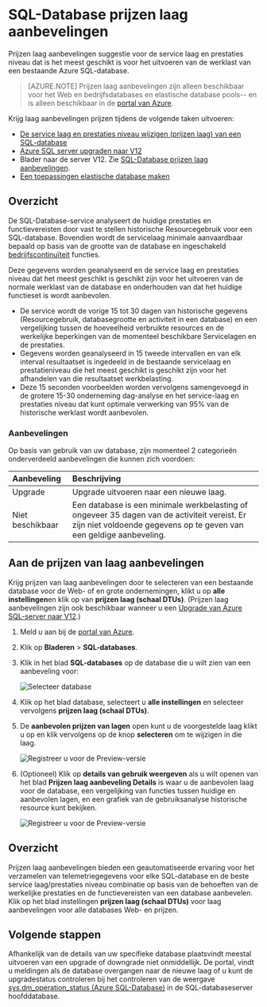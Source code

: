 <properties 
   pageTitle="Prijzen van laag aanbevelingen voor Azure SQL-Database" 
   description="Bij het wijzigen van de prijzen zijn niveaus in de Azure-portal prijzen van laag aanbevelingen mits aanbevolen de laag die het meest geschikt is geschikt zijn voor het uitvoeren van een bestaande Azure SQL Database de werklast. Prijzen lagen beschrijven de service laag en prestaties het niveau van een SQL-database." 
   services="sql-database" 
   documentationCenter="" 
   authors="stevestein" 
   manager="jhubbard" 
   editor="monicar"/>

<tags
   ms.service="sql-database"
   ms.devlang="na"
   ms.topic="article"
   ms.tgt_pltfrm="na"
   ms.workload="data-management" 
   ms.date="08/08/2016"
   ms.author="sstein"/>

# <a name="sql-database-pricing-tier-recommendations"></a>SQL-Database prijzen laag aanbevelingen

 Prijzen laag aanbevelingen suggestie voor de service laag en prestaties niveau dat is het meest geschikt is voor het uitvoeren van de werklast van een bestaande Azure SQL-database.

> [AZURE.NOTE] Prijzen laag aanbevelingen zijn alleen beschikbaar voor het Web en bedrijfsdatabases en elastische database pools-- en is alleen beschikbaar in de [portal van Azure](https://portal.azure.com/).


Krijg laag aanbevelingen prijzen tijdens de volgende taken uitvoeren:

- [De service laag en prestaties niveau wijzigen (prijzen laag) van een SQL-database](sql-database-scale-up.md)
- [Azure SQL server upgraden naar V12](sql-database-upgrade-server-portal.md)
- Blader naar de server V12. Zie [SQL-Database prijzen laag aanbevelingen](sql-database-service-tier-advisor.md).
- [Een toepassingen elastische database maken](sql-database-elastic-pool.md#elastic-database-pool-pricing-tier-recommendations)





## <a name="overview"></a>Overzicht

De SQL-Database-service analyseert de huidige prestaties en functievereisten door vast te stellen historische Resourcegebruik voor een SQL-database. Bovendien wordt de servicelaag minimale aanvaardbaar bepaald op basis van de grootte van de database en ingeschakeld [bedrijfscontinuïteit](sql-database-business-continuity.md) functies. 

Deze gegevens worden geanalyseerd en de service laag en prestaties niveau dat het meest geschikt is geschikt zijn voor het uitvoeren van de normale werklast van de database en onderhouden van dat het huidige functieset is wordt aanbevolen.

- De service wordt de vorige 15 tot 30 dagen van historische gegevens (Resourcegebruik, databasegrootte en activiteit in een database) en een vergelijking tussen de hoeveelheid verbruikte resources en de werkelijke beperkingen van de momenteel beschikbare Servicelagen en de prestaties.
- Gegevens worden geanalyseerd in 15 tweede intervallen en van elk interval resultaatset is ingedeeld in de bestaande servicelaag en prestatieniveau die het meest geschikt is geschikt zijn voor het afhandelen van die resultaatset werkbelasting.
- Deze 15 seconden voorbeelden worden vervolgens samengevoegd in de grotere 15-30 onderneming dag-analyse en het service-laag en prestaties niveau dat kunt optimale verwerking van 95% van de historische werklast wordt aanbevolen.

### <a name="recommendations"></a>Aanbevelingen

Op basis van gebruik van uw database, zijn momenteel 2 categorieën onderverdeeld aanbevelingen die kunnen zich voordoen:


| Aanbeveling | Beschrijving |
| :--- | :--- |
| Upgrade | Upgrade uitvoeren naar een nieuwe laag. |
| Niet beschikbaar | Een database is een minimale werkbelasting of ongeveer 35 dagen van de activiteit vereist. Er zijn niet voldoende gegevens op te geven van een geldige aanbeveling. |

## <a name="getting-pricing-tier-recommendations"></a>Aan de prijzen van laag aanbevelingen

Krijg prijzen van laag aanbevelingen door te selecteren van een bestaande database voor de Web- of en grote ondernemingen, klikt u op **alle instellingen**en klik op van **prijzen laag (schaal DTUs)**. (Prijzen laag aanbevelingen zijn ook beschikbaar wanneer u een [Upgrade van Azure SQL-server naar V12](sql-database-upgrade-server-portal.md).)

1. Meld u aan bij de [portal van Azure](https://portal.azure.com/).
2. Klik op **Bladeren** > **SQL-databases**.
4. Klik in het blad **SQL-databases** op de database die u wilt zien van een aanbeveling voor:

    ![Selecteer database][1]

5. Klik op het blad database, selecteert u **alle instellingen** en selecteer vervolgens **prijzen laag (schaal DTUs)**.


7. De **aanbevolen prijzen van lagen** open kunt u de voorgestelde laag klikt u op en klik vervolgens op de knop **selecteren** om te wijzigen in die laag.

    ![Registreer u voor de Preview-versie][4]

8. (Optioneel) Klik op **details van gebruik weergeven** als u wilt openen van het blad **Prijzen laag aanbeveling Details** is waar u de aanbevolen laag voor de database, een vergelijking van functies tussen huidige en aanbevolen lagen, en een grafiek van de gebruiksanalyse historische resource kunt bekijken.

    ![Registreer u voor de Preview-versie][5]



## <a name="summary"></a>Overzicht

Prijzen laag aanbevelingen bieden een geautomatiseerde ervaring voor het verzamelen van telemetriegegevens voor elke SQL-database en de beste service laag/prestaties niveau combinatie op basis van de behoeften van de werkelijke prestaties en de functievereisten van een database aanbevelen. Klik op het blad instellingen **prijzen laag (schaal DTUs)** voor laag aanbevelingen voor alle databases Web- en prijzen.



## <a name="next-steps"></a>Volgende stappen

Afhankelijk van de details van uw specifieke database plaatsvindt meestal uitvoeren van een upgrade of downgrade niet onmiddellijk. De portal, vindt u meldingen als de database overgangen naar de nieuwe laag of u kunt de upgradestatus controleren bij het controleren van de weergave [sys.dm_operation_status (Azure SQL-Database)](https://msdn.microsoft.com/library/dn270022.aspx) in de SQL-databaseserver hoofddatabase.


<!--Image references-->
[1]: ./media/sql-database-service-tier-advisor/select-database.png
[4]: ./media/sql-database-service-tier-advisor/choose-pricing-tier.png
[5]: ./media/sql-database-service-tier-advisor/usage-details.png


 

